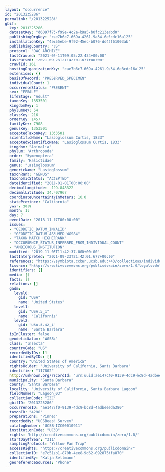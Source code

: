 ```yaml
---
layout: "occurrence"
id: "2013225286"
permalink: "/2013225286"
gbif:
  key: 2013225286
  datasetKey: "d6097f75-f99e-4c2a-b8a5-b0fc213ecbd0"
  publishingOrgKey: "cae7b6c7-669a-4261-9a34-6e8cdc16a125"
  installationKey: "4ec55ebe-9f92-45ec-b076-dd45f61003ab"
  publishingCountry: "US"
  protocol: "DWC_ARCHIVE"
  lastCrawled: "2021-09-11T09:05:22.434+00:00"
  lastParsed: "2021-09-23T21:42:01.677+00:00"
  crawlId: 161
  hostingOrganizationKey: "cae7b6c7-669a-4261-9a34-6e8cdc16a125"
  extensions: {}
  basisOfRecord: "PRESERVED_SPECIMEN"
  individualCount: 1
  occurrenceStatus: "PRESENT"
  sex: "FEMALE"
  lifeStage: "Adult"
  taxonKey: 1353501
  kingdomKey: 1
  phylumKey: 54
  classKey: 216
  orderKey: 1457
  familyKey: 7908
  genusKey: 1353501
  acceptedTaxonKey: 1353501
  scientificName: "Lasioglossum Curtis, 1833"
  acceptedScientificName: "Lasioglossum Curtis, 1833"
  kingdom: "Animalia"
  phylum: "Arthropoda"
  order: "Hymenoptera"
  family: "Halictidae"
  genus: "Lasioglossum"
  genericName: "Lasioglossum"
  taxonRank: "GENUS"
  taxonomicStatus: "ACCEPTED"
  dateIdentified: "2018-01-01T00:00:00"
  decimalLongitude: -119.848322
  decimalLatitude: 34.407967
  coordinateUncertaintyInMeters: 10.0
  stateProvince: "California"
  year: 2018
  month: 11
  day: 7
  eventDate: "2018-11-07T00:00:00"
  issues:
  - "GEODETIC_DATUM_INVALID"
  - "GEODETIC_DATUM_ASSUMED_WGS84"
  - "TAXON_MATCH_HIGHERRANK"
  - "OCCURRENCE_STATUS_INFERRED_FROM_INDIVIDUAL_COUNT"
  - "AMBIGUOUS_INSTITUTION"
  modified: "2019-11-05T11:42:37.000+00:00"
  lastInterpreted: "2021-09-23T21:42:01.677+00:00"
  references: "https://symbiota.ccber.ucsb.edu:443/collections/individual/index.php?occid=117802"
  license: "http://creativecommons.org/publicdomain/zero/1.0/legalcode"
  identifiers: []
  media: []
  facts: []
  relations: []
  gadm:
    level0:
      gid: "USA"
      name: "United States"
    level1:
      gid: "USA.5_1"
      name: "California"
    level2:
      gid: "USA.5.42_1"
      name: "Santa Barbara"
  isInCluster: false
  geodeticDatum: "WGS84"
  class: "Insecta"
  countryCode: "US"
  recordedByIDs: []
  identifiedByIDs: []
  country: "United States of America"
  rightsHolder: "University of California, Santa Barbara"
  identifier: "117802"
  http://unknown.org/recordId: "urn:uuid:ae147cf0-9139-4dc9-bc8d-4adbeeada380"
  municipality: "Santa Barbara"
  county: "Santa Barbara"
  locality: "University of California, Santa Barbara Lagoon"
  fieldNumber: "Lagoon_03"
  collectionCode: "IZC"
  gbifID: "2013225286"
  occurrenceID: "ae147cf0-9139-4dc9-bc8d-4adbeeada380"
  taxonID: "4298"
  preparations: "Pinned"
  recordedBy: "UCSBees! Survey"
  catalogNumber: "UCSB-IZC00010911"
  institutionCode: "UCSB"
  rights: "http://creativecommons.org/publicdomain/zero/1.0/"
  startDayOfYear: "311"
  samplingProtocol: "Yellow Pan Trap"
  accessRights: "https://creativecommons.org/publicdomain/"
  collectionID: "e7c51ab1-870b-4ee8-9d62-092875ffa870"
  identifiedBy: "Katja Seltmann"
  georeferenceSources: "Phone"
---
```

